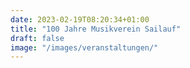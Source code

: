 ```yaml
---
date: 2023-02-19T08:20:34+01:00
title: "100 Jahre Musikverein Sailauf"
draft: false
image: "/images/veranstaltungen/"
---
```




